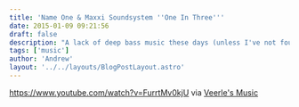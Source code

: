 ```yaml
---
title: 'Name One & Maxxi Soundsystem ''One In Three'''
date: 2015-01-09 09:21:56
draft: false
description: "A lack of deep bass music these days (unless I've not found the good stuff) I found this on Veerle's Music."
tags: ['music']
author: 'Andrew'
layout: '../../layouts/BlogPostLayout.astro'
---
```


https://www.youtube.com/watch?v=FurrtMv0kjU via [Veerle's Music](http://veerlepieters.tumblr.com/)
